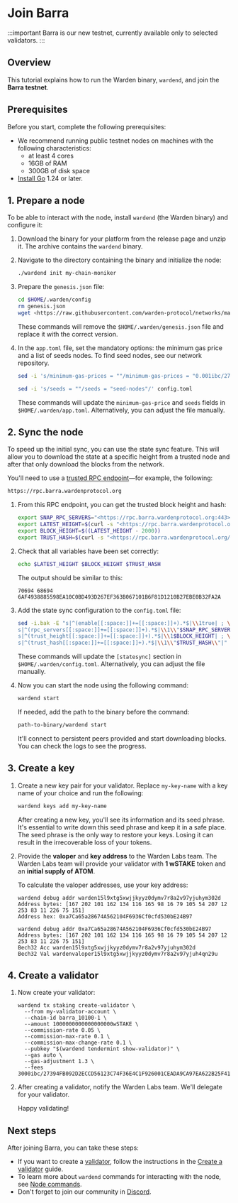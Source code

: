 ﻿---
sidebar_position: 2
---

# Join Barra

:::important
Barra is our new testnet, currently available only to selected validators.
:::

## Overview

This tutorial explains how to run the Warden binary, `wardend`, and join the **Barra testnet**.

## Prerequisites

Before you start, complete the following prerequisites:

- We recommend running public testnet nodes on machines with the following characteristics:
  - at least 4 cores
  - 16GB of RAM
  - 300GB of disk space
- [Install Go](https://go.dev/doc/install) 1.24 or later.

## 1. Prepare a node

To be able to interact with the node, install `wardend` (the Warden binary) and configure it:

1. Download the binary for your platform from the release page and unzip it. The archive contains the `wardend` binary.

2. Navigate to the directory containing the binary and initialize the node:
    
   ```bash
   ./wardend init my-chain-moniker
   ```
    
3. Prepare the `genesis.json` file:
    
   ```bash
   cd $HOME/.warden/config
   rm genesis.json
   wget <https://raw.githubusercontent.com/warden-protocol/networks/main/testnets/barra/genesis.json>    
   ```
    
   These commands will remove the `$HOME/.warden/genesis.json` file and replace it with the correct version.
    
4. In the `app.toml` file, set the mandatory options: the minimum gas price and a list of seeds nodes. To find seed nodes, see our network repository.
    
   ```bash
   sed -i 's/minimum-gas-prices = ""/minimum-gas-prices = "0.001ibc/27394FB092D2ECCD56123C74F36E4C1F926001CEADA9CA97EA622B25F41E5EB2"/' app.toml
   ```
    
   ```bash
   sed -i 's/seeds = ""/seeds = "seed-nodes"/' config.toml
   ```
    
    These commands will update the `minimum-gas-price` and `seeds` fields in `$HOME/.warden/app.toml`. Alternatively, you can adjust the file manually.
    

## 2. Sync the node

To speed up the initial sync, you can use the state sync feature. This will allow you to download the state at a specific height from a trusted node and after that only download the blocks from the network.

You'll need to use a [trusted RPC endpoint](https://github.com/warden-protocol/networks/blob/main/testnets/barra/chain.json)—for example, the following:

```bash
https://rpc.barra.wardenprotocol.org
```

1. From this RPC endpoint, you can get the trusted block height and hash:
    
   ```bash
   export SNAP_RPC_SERVERS="<https://rpc.barra.wardenprotocol.org:443>,<https://rpc.barra.wardenprotocol.org:443>"
   export LATEST_HEIGHT=$(curl -s "<https://rpc.barra.wardenprotocol.org/block>" | jq -r .result.block.header.height)
   export BLOCK_HEIGHT=$((LATEST_HEIGHT - 2000))
   export TRUST_HASH=$(curl -s "<https://rpc.barra.wardenprotocol.org/block?height=$BLOCK_HEIGHT>" | jq -r .result.block_id.hash)
   ```
    
2. Check that all variables have been set correctly:
    
   ```bash
   echo $LATEST_HEIGHT $BLOCK_HEIGHT $TRUST_HASH
   ```
    
   The output should be similar to this:
   
   ```
   70694 68694 6AF4938885598EA10C0BD493D267EF363B067101B6F81D1210B27EBE0B32FA2A
   ```
    
3. Add the state sync configuration to the `config.toml` file:
    
   ```bash
   sed -i.bak -E "s|^(enable[[:space:]]+=[[:space:]]+).*$|\\1true| ; \\
   s|^(rpc_servers[[:space:]]+=[[:space:]]+).*$|\\1\\"$SNAP_RPC_SERVERS\\"| ; \\
   s|^(trust_height[[:space:]]+=[[:space:]]+).*$|\\1$BLOCK_HEIGHT| ; \\
   s|^(trust_hash[[:space:]]+=[[:space:]]+).*$|\\1\\"$TRUST_HASH\\"|" $HOME/.warden/config/config.toml
   ```
    
   These commands will update the `[statesync]` section in `$HOME/.warden/config.toml`. Alternatively, you can adjust the file manually.
    
4. Now you can start the node using the following command:
    
   ```bash
   wardend start
   ```
    
   If needed, add the path to the binary before the command:
    
   ```bash
   path-to-binary/wardend start
   ```
   
   It'll connect to persistent peers provided and start downloading blocks. You can check the logs to see the progress.
    

## 3. Create a key

1. Create a new key pair for your validator. Replace `my-key-name` with a key name of your choice and run the following:
    
   ```bash
   wardend keys add my-key-name
   ```
   
   After creating a new key, you'll see its information and its seed phrase. It's essential to write down this seed phrase and keep it in a safe place. The seed phrase is the only way to restore your keys. Losing it can result in the irrecoverable loss of your tokens.
    
2. Provide the **valoper** and **key** **address** to the Warden Labs team. The Warden Labs team will provide your validator with **1 wSTAKE** token and an **initial supply of ATOM**.

   To calculate the valoper addresses, use your key address:
    
   ```
   wardend debug addr warden15l9xtg5xwjjkyyz0dymv7r8a2v97yjuhym302d
   Address bytes: [167 202 101 162 134 116 165 98 16 79 105 54 207 12 253 83 11 226 75 151]
   Address hex: 0xa7Ca65a28674A562104F6936Cf0cfd530bE24B97
    
   wardend debug addr 0xa7Ca65a28674A562104F6936Cf0cfd530bE24B97
   Address bytes: [167 202 101 162 134 116 165 98 16 79 105 54 207 12 253 83 11 226 75 151]
   Bech32 Acc warden15l9xtg5xwjjkyyz0dymv7r8a2v97yjuhym302d
   Bech32 Val wardenvaloper15l9xtg5xwjjkyyz0dymv7r8a2v97yjuh4qn29u    
    ```
    
## 4. Create a validator

1. Now create your validator:
    
   ```
   wardend tx staking create-validator \
     --from my-validator-account \
     --chain-id barra_10100-1 \
     --amount 1000000000000000000wSTAKE \
     --commission-rate 0.05 \
     --commission-max-rate 0.1 \
     --commission-max-change-rate 0.1 \
     --pubkey "$(wardend tendermint show-validator)" \
     --gas auto \
     --gas-adjustment 1.3 \
     --fees 3000ibc/27394FB092D2ECCD56123C74F36E4C1F926001CEADA9CA97EA622B25F41E5EB2
   ```
    
2. After creating a validator, notify the Warden Labs team. We'll delegate for your validator.
    
   Happy validating!

## Next steps

After joining Barra, you can take these steps:

- If you want to create a [validator](/learn/glossary#validator), follow the instructions in the [Create a validator](create-a-validator) guide.
- To learn more about `wardend` commands for interacting with the node, see [Node commands](../node-commands).
- Don't forget to join our community in [Discord](https://discord.com/invite/wardenprotocol).
